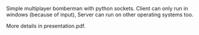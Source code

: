 Simple multiplayer bomberman with python sockets. Client can only run in windows (because of input), Server can run on other operating systems too. 

More details in presentation.pdf.
